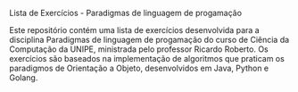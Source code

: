 Lista de Exercícios - Paradigmas de linguagem de progamação

Este repositório contém uma lista de exercícios desenvolvida para a disciplina Paradigmas de linguagem de progamação do curso de Ciência da Computação da UNIPE, ministrada pelo professor Ricardo Roberto. Os exercícios são baseados na implementação de algoritmos que praticam os paradigmos de Orientação a Objeto, desenvolvidos em Java, Python e Golang.
